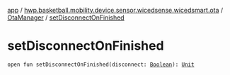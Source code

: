 [app](../../index.md) / [hwp.basketball.mobility.device.sensor.wicedsense.wicedsmart.ota](../index.md) / [OtaManager](index.md) / [setDisconnectOnFinished](.)

# setDisconnectOnFinished

`open fun setDisconnectOnFinished(disconnect: `[`Boolean`](https://kotlinlang.org/api/latest/jvm/stdlib/kotlin/-boolean/index.html)`): `[`Unit`](https://kotlinlang.org/api/latest/jvm/stdlib/kotlin/-unit/index.html)